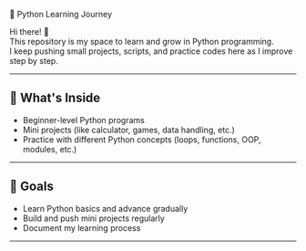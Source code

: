 🐍 Python Learning Journey  

Hi there! 👋  
This repository is my space to learn and grow in Python programming.  
I keep pushing small projects, scripts, and practice codes here as I improve step by step.  

---

## 📌 What's Inside  
- Beginner-level Python programs  
- Mini projects (like calculator, games, data handling, etc.)  
- Practice with different Python concepts (loops, functions, OOP, modules, etc.)  

---

## 🚀 Goals  
- Learn Python basics and advance gradually  
- Build and push mini projects regularly  
- Document my learning process  

---
